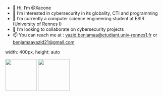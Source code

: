 - 👋 Hi, I’m @Xacone
- 👀 I’m interested in cybersecurity in its globality, CTI and programming
- 🌱 I’m currently a computer science engineering student at ESIR (University of Rennes I)
- 💞️ I’m looking to collaborate on cybersecurity projects
- 📫 You can reach me at : yazid.benjamaa@etudiant.univ-rennes1.fr or benjamaayazid21@gmail.com

width: 400px,
  height: auto

<img style="width: 100; height: auto;" src="https://esir.univ-rennes1.fr/sites/esir.univ-rennes1.fr/files/esir.png">
<img style="width: 100; height: auto;" src="https://upload.wikimedia.org/wikipedia/fr/thumb/6/6c/Logo_Universit%C3%A9_Rennes_1_.svg/2560px-Logo_Universit%C3%A9_Rennes_1_.svg.png">
